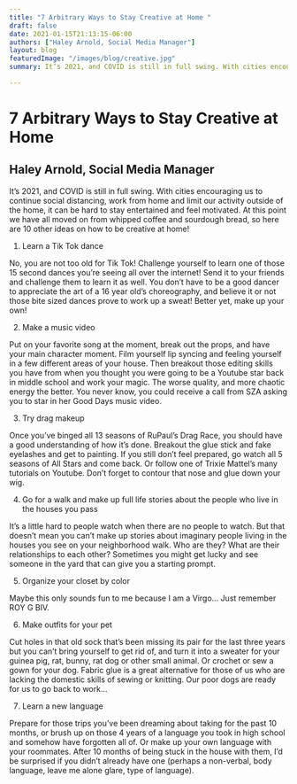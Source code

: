 ```yaml
---
title: "7 Arbitrary Ways to Stay Creative at Home "
draft: false
date: 2021-01-15T21:13:15-06:00
authors: ["Haley Arnold, Social Media Manager"]
layout: blog
featuredImage: "/images/blog/creative.jpg"
summary: It’s 2021, and COVID is still in full swing. With cities encouraging us to continue social distancing, work from home and limit our activity outside of the home, it can be hard to stay entertained and feel motivated. At this point we have all moved on from whipped coffee and sourdough bread, so here are 10 other ideas on how to be creative at home!

---
```


# 7 Arbitrary Ways to Stay Creative at Home 
## Haley Arnold, Social Media Manager

It’s 2021, and COVID is still in full swing. With cities encouraging us to continue social distancing, work from home and limit our activity outside of the home, it can be hard to stay entertained and feel motivated. At this point we have all moved on from whipped coffee and sourdough bread, so here are 10 other ideas on how to be creative at home!

1. Learn a Tik Tok dance

No, you are not too old for Tik Tok! Challenge yourself to learn one of those 15 second dances you’re seeing all over the internet! Send it to your friends and challenge them to learn it as well. You don’t have to be a good dancer to appreciate the art of a 16 year old’s choreography, and believe it or not those bite sized dances prove to work up a sweat! Better yet, make up your own!

2. Make a music video

Put on your favorite song at the moment, break out the props, and have your main character moment. Film yourself lip syncing and feeling yourself in a few different areas of your house. Then breakout those editing skills you have from when you thought you were going to be a Youtube star back in middle school and work your magic. The worse quality, and more chaotic energy the better. You never know, you could receive a call from SZA asking you to star in her Good Days music video. 

3. Try drag makeup 

Once you’ve binged all 13 seasons of RuPaul’s Drag Race, you should have a good understanding of how it’s done. Breakout the glue stick and fake eyelashes and get to painting. If you still don’t feel prepared, go watch all 5 seasons of All Stars and come back. Or follow one of Trixie Mattel’s many tutorials on Youtube. Don’t forget to contour that nose and glue down your wig. 

4. Go for a walk and make up full life stories about the people who live in the houses you pass

It’s a little hard to people watch when there are no people to watch. But that doesn’t mean you can’t make up stories about imaginary people living in the houses you see on your neighborhood walk. Who are they? What are their relationships to each other? Sometimes you might get lucky and see someone in the yard that can give you a starting prompt.

5. Organize your closet by color

Maybe this only sounds fun to me because I am a Virgo… Just remember ROY G BIV.

6. Make outfits for your pet

Cut holes in that old sock that’s been missing its pair for the last three years but you can’t bring yourself to get rid of, and turn it into a sweater for your guinea pig, rat, bunny, rat dog or other small animal. Or crochet or sew a gown for your dog. Fabric glue is a great alternative for those of us who are lacking the domestic skills of sewing or knitting. Our poor dogs are ready for us to go back to work...

7. Learn a new language

Prepare for those trips you’ve been dreaming about taking for the past 10 months, or brush up on those 4 years of a language you took in high school and somehow have forgotten all of. Or make up your own language with your roommates. After 10 months of being stuck in the house with them, I’d be surprised if you didn’t already have one (perhaps a non-verbal, body language, leave me alone glare, type of language). 